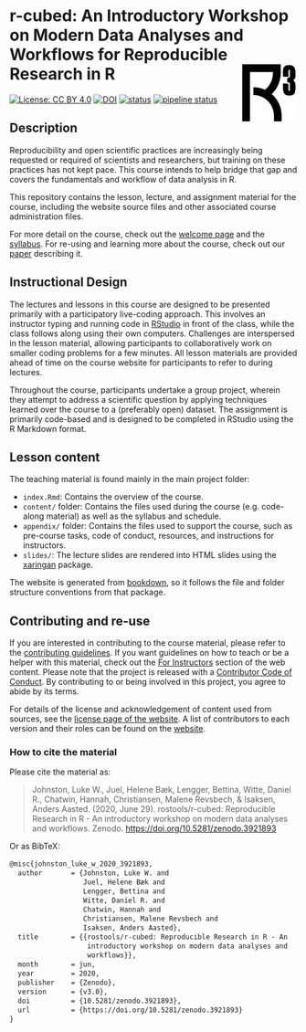 # r-cubed: An Introductory Workshop on Modern Data Analyses and Workflows for Reproducible Research in R <img src="images/apple-touch-icon.png" align="right" height=100/>

[![License: CC BY 4.0](https://img.shields.io/badge/License-CC%20BY%204.0-lightgrey.svg)](https://creativecommons.org/licenses/by/4.0/)
[![DOI](https://zenodo.org/badge/DOI/10.5281/zenodo.3921893.svg)](https://doi.org/10.5281/zenodo.3921893)
[![status](https://jose.theoj.org/papers/21c31bd9b6cd58e154de3f7b44d527b2/status.svg)](https://jose.theoj.org/papers/21c31bd9b6cd58e154de3f7b44d527b2)
[![pipeline status](https://gitlab.com/rostools/r-cubed/badges/main/pipeline.svg)](https://gitlab.com/rostools/r-cubed/-/commits/main) 

## Description

Reproducibility and open scientific practices are increasingly being requested
or required of scientists and researchers, but training on these practices has 
not kept pace. This course intends to help bridge that gap and covers the
fundamentals and workflow of data analysis in R.

This repository contains the lesson, lecture, and assignment material for the
course, including the website source files and other associated course
administration files. 

For more detail on the course, check out the [welcome page](https://r-cubed.rostools.org/)
and the [syllabus](https://r-cubed.rostools.org/syllabus.html).
For re-using and learning more about the course, check out our [paper](paper.md)
describing it.

## Instructional Design

The lectures and lessons in this course are designed to be presented primarily
with a participatory live-coding approach. This involves an instructor typing
and running code in [RStudio](https://www.rstudio.com/) in front of the class,
while the class follows along using their own computers. Challenges are
interspersed in the lesson material, allowing participants to collaboratively
work on smaller coding problems for a few minutes. All lesson materials are
provided ahead of time on the course website for participants to refer to during
lectures.

Throughout the course, participants undertake a group project, wherein they
attempt to address a scientific question by applying techniques learned over the
course to a (preferably open) dataset. The assignment is primarily code-based
and is designed to be completed in RStudio using the R Markdown format.

## Lesson content

The teaching material is found mainly in the main project folder:

- `index.Rmd`: Contains the overview of the course.
- `content/` folder: Contains the files used during the course (e.g. code-along
material) as well as the syllabus and schedule.
- `appendix/` folder: Contains the files used to support the course, such as
pre-course tasks, code of conduct, resources, and instructions for instructors.
- `slides/`: The lecture slides are rendered into HTML slides using
the [xaringan] package. 

The website is generated from [bookdown], 
so it follows the file and folder structure
conventions from that package.

[xaringan]: https://github.com/yihui/xaringan
[bookdown]: https://bookdown.org/yihui/bookdown/

## Contributing and re-use

If you are interested in contributing to the course material, please refer to
the [contributing guidelines](CONTRIBUTING.md). If you want guidelines on how
to teach or be a helper with this material, check out the 
[For Instructors](https://r-cubed.rostools.org/for-instructors.html)
section of the web content.
Please note that the project is released with a [Contributor Code of
Conduct](CODE_OF_CONDUCT.md). By contributing to or being involved in this project, 
you agree to abide by its terms.

For details of the license and acknowledgement of content used from sources,
see the [license page of the website](https://r-cubed.rostools.org/license.html).
A list of contributors to each version and their roles can be found on the 
[website](https://r-cubed.rostools.org/index.html#contributors).

### How to cite the material

Please cite the material as:

> Johnston, Luke W., Juel, Helene Bæk, Lengger, Bettina, Witte, Daniel R.,
Chatwin, Hannah, Christiansen, Malene Revsbech, & Isaksen, Anders Aasted. (2020,
June 29). rostools/r-cubed: Reproducible Research in R - An introductory
workshop on modern data analyses and workflows. Zenodo.
https://doi.org/10.5281/zenodo.3921893

Or as BibTeX:

```
@misc{johnston_luke_w_2020_3921893,
  author       = {Johnston, Luke W. and
                  Juel, Helene Bæk and
                  Lengger, Bettina and
                  Witte, Daniel R. and
                  Chatwin, Hannah and
                  Christiansen, Malene Revsbech and
                  Isaksen, Anders Aasted},
  title        = {{rostools/r-cubed: Reproducible Research in R - An 
                   introductory workshop on modern data analyses and
                   workflows}},
  month        = jun,
  year         = 2020,
  publisher    = {Zenodo},
  version      = {v3.0},
  doi          = {10.5281/zenodo.3921893},
  url          = {https://doi.org/10.5281/zenodo.3921893}
}
```

